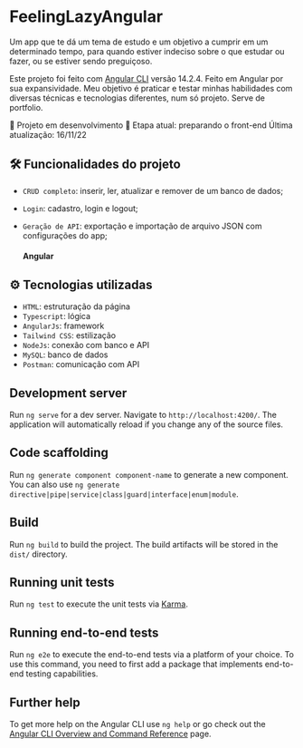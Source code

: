 # FeelingLazyAngular

Um app que te dá um tema de estudo e um objetivo a cumprir em um determinado tempo, para quando estiver indeciso sobre o que estudar ou fazer, ou se estiver sendo preguiçoso.

Este projeto foi feito com [Angular CLI](https://github.com/angular/angular-cli) versão 14.2.4. Feito em Angular por sua expansividade. 
Meu objetivo é praticar e testar minhas habilidades com diversas técnicas e tecnologias diferentes, num só projeto. Serve de portfolio.

🚧 Projeto em desenvolvimento 🚧
Etapa atual: preparando o front-end
Última atualização: 16/11/22



## 🛠 Funcionalidades do projeto

- `CRUD completo`: inserir, ler, atualizar e remover de um banco de dados;
- `Login`: cadastro, login e logout;
- `Geração de API`: exportação e importação de arquivo JSON com configurações do app;

    #### Angular


## ⚙ Tecnologias utilizadas 

- `HTML`: estruturação da página
- `Typescript`: lógica
- `AngularJs`: framework
- `Tailwind CSS`: estilização
- `NodeJs`: conexão com banco e API
- `MySQL`: banco de dados
- `Postman`: comunicação com API






## Development server

Run `ng serve` for a dev server. Navigate to `http://localhost:4200/`. The application will automatically reload if you change any of the source files.

## Code scaffolding

Run `ng generate component component-name` to generate a new component. You can also use `ng generate directive|pipe|service|class|guard|interface|enum|module`.

## Build

Run `ng build` to build the project. The build artifacts will be stored in the `dist/` directory.

## Running unit tests

Run `ng test` to execute the unit tests via [Karma](https://karma-runner.github.io).

## Running end-to-end tests

Run `ng e2e` to execute the end-to-end tests via a platform of your choice. To use this command, you need to first add a package that implements end-to-end testing capabilities.

## Further help

To get more help on the Angular CLI use `ng help` or go check out the [Angular CLI Overview and Command Reference](https://angular.io/cli) page.
